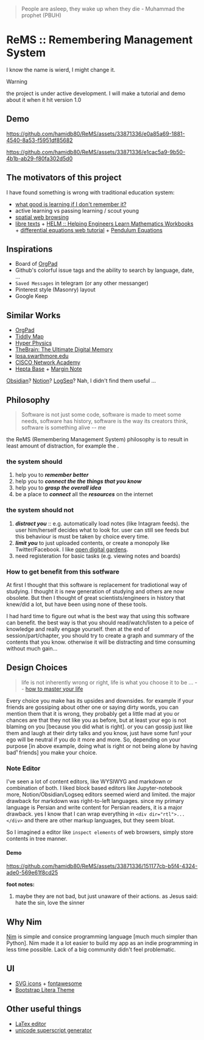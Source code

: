 > People are asleep, they wake up when they die - Muhammad the prophet (PBUH)

# ReMS :: Remembering Management System
I know the name is wierd, I might change it.

> [!WARNING]
> the project is under active development. I will make a tutorial and demo about it when it hit version 1.0

## Demo
https://github.com/hamidb80/ReMS/assets/33871336/e0a85a69-1881-4540-8a53-f5951df85682

https://github.com/hamidb80/ReMS/assets/33871336/e1cac5a9-9b50-4b1b-ab29-f80fa302d5d0


## The motivators of this project
I have found something is wrong with traditional education system:
- [what good is learning if I don't remember it?](https://files.eric.ed.gov/fulltext/EJ1055665.pdf)
- active learning vs passing learning / scout young
- [spatial web browsing](https://maggieappleton.com/spatial-web)
- [libre texts](https://libretexts.org/) + [HELM :: Helping Engineers Learn Mathematics Workbooks](https://www.lboro.ac.uk/departments/mlsc/student-resources/helm-workbooks/) +  [differential equations web tutorial](https://tutorial.math.lamar.edu/classes/de/de.aspx) + [Pendulum Equations](https://www.cfm.brown.edu/people/dobrush/am34/Mathematica/ch3/pendulum.html)

## Inspirations
- Board of [OrgPad](https://orgpad.info/)
- Github's colorful issue tags and the ability to search by language, date, ...
- `Saved Messages` in telegram (or any other messanger)
- Pinterest style (Masonry) layout
- Google Keep

## Similar Works
- [OrgPad](https://orgpad.info/)
- [Tiddly Map](https://tiddlymap.org/)
- [Hyper Physics](http://hyperphysics.phy-astr.gsu.edu/hbase/hframe.html)
- [TheBrain: The Ultimate Digital Memory](https://www.thebrain.com/)
- [lpsa.swarthmore.edu](https://lpsa.swarthmore.edu/TM/tmExplore/index.html?LPSA#t_lpsahome)
- [CISCO Network Academy](http://cisco.num.edu.mn/CCNA_R&S1/course/module7/#7.0.1.1)
- [Hepta Base](https://heptabase.com/) + [Margin Note](https://www.marginnote.com/)

[Obsidian](https://obsidian.md/)? [Notion](https://www.notion.so/)? [LogSeq](https://github.com/logseq/logseq)? Nah, I didn't find them useful ...

## Philosophy
> Software is not just some code, software is made to meet some needs, software has history, software is the way its creators think, software is something alive -- me

the ReMS (Remembering Management System) philosophy is to result in least amount of distraction, for example the .

### the system should
1. help you to ***remember better***
2. help you to ***connect the the things that you know***
3. help you to ***grasp the overall idea***
4. be a place to ***connect*** all the ***resources*** on the internet

### the system should not
1. ***distract you*** :: e.g. automatically load notes (like Intagram feeds). the user him/herself decides what to look for. user can still see feeds but this behaviour is must be taken by choice every time.
2. ***limit you*** to just uploaded contents, or create a monopoly like Twitter/Facebook. I like [open digital gardens](https://maggieappleton.com/garden-history).
3. need registeration for basic tasks (e.g. viewing notes and boards)

### How to get benefit from this sotfware
At first I thought that this software is replacement for tradiotional way of studying. I thought it is new generation of studying and others are now obsolete. But then I thought of great scientists/engineers in history that knew/did a lot, but have been using none of these tools.

I had hard time to figure out what is the best way that using this software can benefit. the best way is that you should read/watch/listen to a peice of knowledge and really engage yourself. then at the end of session/part/chapter, you should try to create a graph and summary of the contents that you know. otherwise it will be distracting and time consuming without much gain...

## Design Choices
> life is not inherently wrong or right, life is what you choose it to be ... -- [how to master your life](https://oliveremberton.com/2013/how-to-master-your-life/)

Every choice you make has its upsides and downsides. for example if your friends are gossiping about other one or saying dirty words, you can mention them that it is wrong, they probably get a little mad at you or chances are that they not like you as before, but at least your ego is not blaming on you [because you did what is right]. or you can gossip just like them and laugh at their dirty talks and you know, just have some fun! your ego will be neutral if you do it more and more. So, depending on your purpose [in above example, doing what is right or not being alone by having bad¹ friends] you make your choice.

### Note Editor
I've seen a lot of content editors, like WYSIWYG and markdown or combination of both. I liked block based editors like Jupyter-notebook more, Notion/Obsidian/Logseq editors seemed wierd and limited. the major drawback for markdown was right-to-left languages. since my primary language is Persian and write content for Persian readers, it is a major drawback. yes I know that I can wrap everything in `<div dir="rtl">...</div>` and there are other markup languages, but they seem bloat.

So I imagined a editor like `inspect elements` of web browsers, simply store contents in tree manner.

#### Demo
https://github.com/hamidb80/ReMS/assets/33871336/151177cb-b5f4-4324-ade0-569e61f8cd25

**foot notes:**
1. maybe they are not bad, but just unaware of their actions. as Jesus said: hate the sin, love the sinner

## Why Nim
[Nim](https://nim-lang.org/) is simple and consice programming language [much much simpler than Python]. Nim made it a lot easier to build my app as an indie programming in less time possible. Lack of a big community didn't feel problematic.

## UI
- [SVG icons](https://www.svgrepo.com/collection/solar-bold-duotone-icons/) + [fontawesome](https://fontawesome.com/)
- [Bootstrap Litera Theme](https://bootswatch.com/litera)

## Other useful things
- [LaTex editor](https://latexeditor.lagrida.com/)
- [unicode superscript generator](https://lingojam.com/SuperscriptGenerator)
